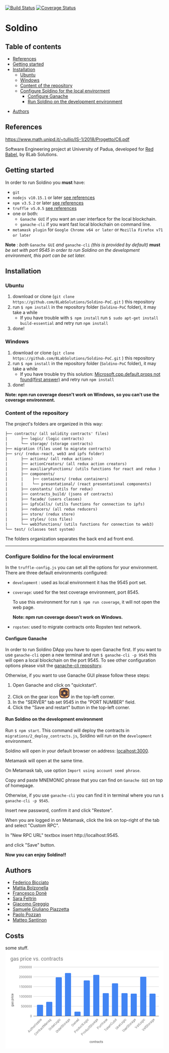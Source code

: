 [![Build Status](https://travis-ci.com/8LabSolutions/Soldino-PoC.svg?branch=final)](https://travis-ci.com/8LabSolutions/Soldino-PoC)
[![Coverage Status](https://coveralls.io/repos/github/8LabSolutions/Soldino-PoC/badge.svg?branch=final)](https://coveralls.io/github/8LabSolutions/Soldino-PoC?branch=final)
# Soldino

## Table of contents

- [References](#references)
- [Getting started](#getting-started)
- [Installation](#installation)
  * [Ubuntu](#ubuntu)
  * [Windows](#windows)
  * [Content of the repository](#content-of-the-repository)
  * [Configure Soldino for the local envirorment](#configure-soldino-for-the-local-envirorment)
    + [Configure Ganache](#configure-ganache)
    + [Run Soldino on the development environment](#run-soldino-on-the-development-environment)
+ [Authors](#authors)

## References

https://www.math.unipd.it/~tullio/IS-1/2018/Progetto/C6.pdf

Software Engineering project at University of Padua, developed for [Red Babel](http://redbabel.com/), by 8Lab Solutions.

## Getting started

In order to run Soldino you **must** have:

- `git`
- `nodejs v10.15.1` or later [see references](https://nodejs.org/en/)
- `npm v3.5.2` or later [see references](https://www.npmjs.com/get-npm)
- `truffle v5.0.5`   [ see references](https://www.truffleframework.com/docs/truffle/getting-started/installation)
- one or both: 
  - `Ganache GUI`  if you want an user interface for the local blockchain.
  - `ganache-cli` if you want fast local blockchain on command line.
- `metamask plugin` for `Google Chrome v64 or later` or `Mozilla Firefox v71 or later`

**Note** : *both* `Ganache GUI` *and* `ganache-cli` *(this is provided by default)*   **must**   *be set with port 9545 in order to run Soldino on the development environment, this port can be set later.*

## Installation

### Ubuntu

1. download or clone (`git clone https://github.com/8LabSolutions/Soldino-PoC.git` ) this repository 
2. run `$ npm install` in the repository folder (`Soldino-PoC` folder), it may take a while
   - If you have trouble with `$ npm install` run `$ sudo apt-get install build-essential` and retry run `npm install`
3. done!

### Windows

1. download or clone (`git clone https://github.com/8LabSolutions/Soldino-PoC.git` ) this repository
2. run `$ npm install` in the repository folder (`Soldino-PoC` folder), it may take a while
   - If you have trouble try this solution: [Microsoft.cpp.default.props not found(first answer)](https://stackoverflow.com/questions/41695251/c-microsoft-cpp-default-props-was-not-found) and retry run `npm install`
3. done!

**Note: npm run coverage doesn't work on Windows, so you can't use the coverage environment.**

### Content of the repository

The project's folders are organized in this way:

```
├── contracts/ (all solidity contracts' files)
|      ├── logic/ (logic contracts)
|      └── storage/ (storage contracts)
├── migration (files used to migrate contracts)
├── src/ (redux-react, web3 and ipfs folder)
|      ├── actions/ (all redux actions)
|      ├── actionCreators/ (all redux action creators)
|      ├── auxiliaryFunctions/ (utils functions for react and redux )
|      ├── components/
|      |    ├── containers/ (redux containers)
|      |    └── presentational/ (react presentational components)
|      ├── constants/ (utils for redux)
|      ├── contracts_build/ (jsons of contracts)
|      ├── facade/ (users classes)
|      ├── ipfsCalls/ (utils functions for connection to ipfs)
|      ├── reducers/ (all redux reducers)
|      ├── store/ (redux store)
|      ├── styles/ (css files)
|      └── web3functions/ (utils functions for connection to web3)
└── test/ (classes test system)
```

The folders organization separates the back end ad front end. 

------

### Configure Soldino for the local envirorment

In the `truffle-config.js` you can set all the options for your environment. There are three default environments configured:

- `development` : used as local environment it has the 9545 port set.

- `coverage`: used for the test coverage environment, port 8545. 

  To use this environment for run `$ npm run coverage`, it will not open the web page. 

  **Note: npm run coverage doesn't work on Windows.**

- `ropsten`: used to migrate contracts onto Ropsten test network.

#### Configure Ganache

In order to run Soldino DApp you have to open Ganache first. If you want to use `ganache-cli` open a new terminal and run `$ ganache-cli -p 9545` this will open a local blockchain on the port 9545. To see other configuration options please visit the [ganache-cli repository](https://github.com/trufflesuite/ganache-cli).

Otherwise, if you want to use Ganache GUI please follow these steps:

1. Open Ganache and click on "quickstart".
2. Click on the gear icon ![rotella](./images/rotella.png) in the top-left corner.
3. In the "SERVER" tab set 9545 in the "PORT NUMBER" field.
4. Click the "Save and restart" button in the top-left corner.

#### Run Soldino on the development environment

Run `$ npm start`. This command will deploy the contracts in `migrations/2_deploy_contracts.js`, Soldino will run on the `development` environment.

Soldino will open in your default browser on address: [localhost:3000](http://localhost:3000). 

Metamask will open at the same time. 

On Metamask tab, use option `Import using account seed phrase`.

Copy and paste MNEMONIC phrase that you can find on `Ganache GUI` on top of homepage.

Otherwise, if you use `ganache-cli` you can find it in terminal where you run `$ ganache-cli -p 9545`.

Insert new password, confirm it and click "Restore".

When you are logged in on Metamask, click the link on top-right of the tab and select "Custom RPC".

In "New RPC URL" textbox insert http://localhost:9545. 

and click "Save" button.

**Now you can enjoy Soldino!!**

## Authors

- [Federico Bicciato](https://github.com/nevepura)
- [Mattia Bolzonella](https://github.com/KamiShire)
- [Francesco Donè](https://github.com/francescodone)
- [Sara Feltrin](https://github.com/BluePerception)
- [Giacomo Greggio](https://github.com/giacomogreggio)
- [Samuele Giuliano Piazzetta](https://github.com/piaz97)
- [Paolo Pozzan](https://github.com/pozza96)
- [Matteo Santinon](https://github.com/MatteoSantinon)

## Costs
some stuff.
![gpvc](images/gpvc.png)